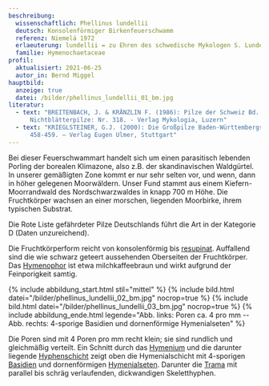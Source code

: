 ```yaml
---
beschreibung:
  wissenschaftlich: Phellinus lundellii
  deutsch: Konsolenförmiger Birkenfeuerschwamm
  referenz: Niemelä 1972
  erlaeuterung: lundellii = zu Ehren des schwedische Mykologen S. Lundell
  familie: Hymenochaetaceae
profil:
  aktualisiert: 2021-06-25
  autor_in: Bernd Miggel
hauptbild:
  anzeige: true
  datei: /bilder/phellinus_lundellii_01_bm.jpg
literatur:
  - text: "BREITENBACH, J. & KRÄNZLIN F. (1986): Pilze der Schweiz Bd. 2,
      Nichtblätterpilze: Nr. 318. - Verlag Mykologia, Luzern"
  - text: "KRIEGLSTEINER, G.J. (2000): Die Großpilze Baden-Württembergs Band 1:
      458-459. – Verlag Eugen Ulmer, Stuttgart"
---
```

Bei dieser Feuerschwammart handelt sich um einen parasitisch lebenden Porling der borealen Klimazone, also z.B. der skandinavischen Waldgürtel. In unserer gemäßigten Zone kommt er nur sehr selten vor, und wenn, dann in höher gelegenen Moorwäldern. Unser Fund stammt aus einem Kiefern-Moorrandwald des Nordschwarzwaldes in knapp 700 m Höhe. Die Fruchtkörper wachsen an einer morschen, liegenden Moorbirke, ihrem typischen Substrat.

Die Rote Liste gefährdeter Pilze Deutschlands führt die Art in der Kategorie D (Daten unzureichend).

Die Fruchtkörperform reicht von konsolenförmig bis [resupinat](resupinat "Glossar"). Auffallend sind die wie schwarz geteert aussehenden Oberseiten der Fruchtkörper. Das [Hymenophor](Hymenophor "Glossar") ist etwa milchkaffeebraun und wirkt aufgrund der Feinporigkeit samtig.

{% include abbildung_start.html stil="mittel" %}
{% include bild.html datei="/bilder/phellinus_lundellii_02_bm.jpg" nocrop=true %}
{% include bild.html datei="/bilder/phellinus_lundellii_03_bm.jpg" nocrop=true %}
{% include abbildung_ende.html legende="Abb. links: Poren ca. 4 pro mm  --  Abb. rechts: 4-sporige Basidien und dornenförmige Hymenialseten" %}

Die Poren sind mit 4 Poren pro mm recht klein; sie sind rundlich und gleichmäßig verteilt. Ein Schnitt durch das [Hymenium](Hymenium "Glossar") und die darunter liegende [Hyphenschicht](Hyphen "Glossar") zeigt oben die Hymenialschicht mit 4-sporigen [Basidien](Basidien "Glossar") und dornenförmigen [Hymenialseten](Seten "Glossar"). Darunter die [Trama](Trama "Glossar") mit parallel bis schräg verlaufenden, dickwandigen Skeletthyphen.